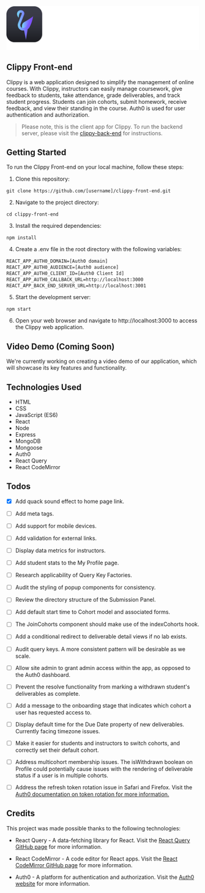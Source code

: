 <img src="src/assets/logos/logotypes/logotype-sq-b-dark.svg"/>

## Clippy Front-end

Clippy is a web application designed to simplify the management of online courses. With Clippy, instructors can easily manage coursework, give feedback to students, take attendance, grade deliverables, and track student progress. Students can join cohorts, submit homework, receive feedback, and view their standing in the course. Auth0 is used for user authentication and authorization.

> Please note, this is the client app for Clippy. To run the backend server, please visit the [clippy-back-end](https://github.com/whlong1/clippy-back-end) for instructions.

## Getting Started

To run the Clippy Front-end on your local machine, follow these steps:

1. Clone this repository:

```
git clone https://github.com/[username]/clippy-front-end.git
```

2. Navigate to the project directory:

```
cd clippy-front-end
```

3. Install the required dependencies:

```
npm install
```

4. Create a .env file in the root directory with the following variables:

```
REACT_APP_AUTH0_DOMAIN=[Auth0 domain]
REACT_APP_AUTH0_AUDIENCE=[Auth0 audience]
REACT_APP_AUTH0_CLIENT_ID=[Auth0 Client Id]
REACT_APP_AUTH0_CALLBACK_URL=http://localhost:3000
REACT_APP_BACK_END_SERVER_URL=http://localhost:3001
```

5. Start the development server:

```
npm start
```

6. Open your web browser and navigate to http://localhost:3000 to access the Clippy web application.


## Video Demo (Coming Soon)

We're currently working on creating a video demo of our application, which will showcase its key features and functionality.

## Technologies Used

- HTML
- CSS
- JavaScript (ES6)
- React
- Node
- Express
- MongoDB
- Mongoose
- Auth0
- React Query
- React CodeMirror

## Todos

- [x] Add quack sound effect to home page link.

- [ ] Add meta tags.

- [ ] Add support for mobile devices.

- [ ] Add validation for external links.

- [ ] Display data metrics for instructors.

- [ ] Add student stats to the My Profile page.

- [ ] Research applicability of Query Key Factories.

- [ ] Audit the styling of popup components for consistency.

- [ ] Review the directory structure of the Submission Panel.

- [ ] Add default start time to Cohort model and associated forms.

- [ ] The JoinCohorts component should make use of the indexCohorts hook.

- [ ] Add a conditional redirect to deliverable detail views if no lab exists.

- [ ] Audit query keys. A more consistent pattern will be desirable as we scale.

- [ ] Allow site admin to grant admin access within the app, as opposed to the Auth0 dashboard.

- [ ] Prevent the resolve functionality from marking a withdrawn student's deliverables as complete.

- [ ] Add a message to the onboarding stage that indicates which cohort a user has requested access to.

- [ ] Display default time for the Due Date property of new deliverables. Currently facing timezone issues.

- [ ] Make it easier for students and instructors to switch cohorts, and correctly set their default cohort.

- [ ] Address multicohort membership issues. The isWithdrawn boolean on Profile could potentially cause issues with the rendering of deliverable status if a user is in multiple cohorts.

- [ ] Address the refresh token rotation issue in Safari and Firefox. Visit the [Auth0 documentation on token rotation for more information.](https://auth0.com/docs/secure/tokens/refresh-tokens/refresh-token-rotation)


## Credits
This project was made possible thanks to the following technologies:

- React Query - A data-fetching library for React. Visit the [React Query GitHub page](https://github.com/tannerlinsley/react-query) for more information.

- React CodeMirror - A code editor for React apps. Visit the [React CodeMirror GitHub page](https://uiwjs.github.io/react-codemirror) for more information.

- Auth0 - A platform for authentication and authorization. Visit the [Auth0 website](https://auth0.com/) for more information.




